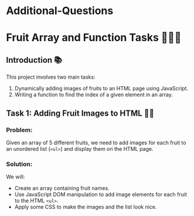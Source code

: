 # Additional-Questions
# Fruit Array and Function Tasks 🍎🍌🍓

## Introduction 📚
This project involves two main tasks:
1. Dynamically adding images of fruits to an HTML page using JavaScript.
2. Writing a function to find the index of a given element in an array.

## Task 1: Adding Fruit Images to HTML 🍏📸

### Problem:
Given an array of 5 different fruits, we need to add images for each fruit to an unordered list (`<ul>`) and display them on the HTML page.

### Solution:
We will:
- Create an array containing fruit names.
- Use JavaScript DOM manipulation to add image elements for each fruit to the HTML `<ul>`.
- Apply some CSS to make the images and the list look nice.


  
